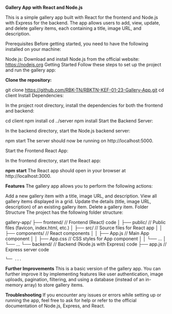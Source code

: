 **Gallery App with React and Node.js**


This is a simple gallery app built with React for the frontend and Node.js with Express for the backend. The app allows users to add, view, update, and delete gallery items, each containing a title, image URL, and description.

Prerequisites
Before getting started, you need to have the following installed on your machine:

Node.js: Download and install Node.js from the official website: https://nodejs.org
Getting Started
Follow these steps to set up the project and run the gallery app:

**Clone the repository:**


git clone https://github.com/RBK-TN/RBKTN-KEF-01-23-Gallery-App.git
cd client
Install Dependencies:

In the project root directory, install the dependencies for both the frontend and backend:


cd client
npm install
cd ../server
npm install
Start the Backend Server:

In the backend directory, start the Node.js backend server:


npm start
The server should now be running on http://localhost:5000.

Start the Frontend React App:

In the frontend directory, start the React app:


**npm start**
The React app should open in your browser at http://localhost:3000.

**Features**
The gallery app allows you to perform the following actions:

Add a new gallery item with a title, image URL, and description.
View all gallery items displayed in a grid.
Update the details (title, image URL, description) of an existing gallery item.
Delete a gallery item.
Folder Structure
The project has the following folder structure:

gallery-app/
├── frontend/              // Frontend (React) code
│   ├── public/            // Public files (favicon, index.html, etc.)
│   ├── src/               // Source files for React app
│   │   ├── components/    // React components
│   │   ├── App.js         // Main App component
│   │   ├── App.css        // CSS styles for App component
│   │   └── ...
│   └── ...
└── backend/               // Backend (Node.js with Express) code
    ├── app.js             // Express server code
 
 
    └── ...
**Further Improvements**
This is a basic version of the gallery app. You can further improve it by implementing features like user authentication, image uploads, pagination, filtering, and using a database (instead of an in-memory array) to store gallery items.

**Troubleshooting**
If you encounter any issues or errors while setting up or running the app, feel free to ask for help or refer to the official documentation of Node.js, Express, and React.
